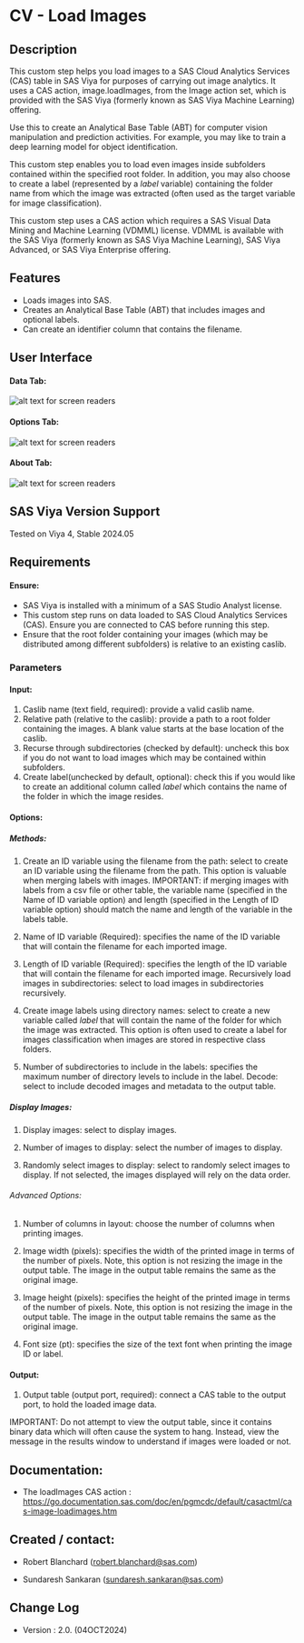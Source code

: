 # CV - Load Images

## Description
This custom step helps you load images to a SAS Cloud Analytics Services (CAS) table in SAS Viya for purposes of carrying out image analytics.  It uses a CAS action, image.loadImages, from the Image action set, which is provided with the SAS Viya (formerly known as SAS Viya Machine Learning) offering.

Use this to create an Analytical Base Table (ABT) for computer vision manipulation and prediction activities. For example, you may like to train a deep learning model for object identification.

This custom step enables you to load even images inside subfolders contained within the specified root folder.  In addition, you may also choose to create a label (represented by a _label_ variable)  containing the folder name from which the image was extracted (often used as the target variable for image classification).

This custom step uses a CAS action which requires a SAS Visual Data Mining and Machine Learning (VDMML) license. VDMML is available with the SAS Viya (formerly known as SAS Viya Machine Learning), SAS Viya Advanced, or SAS Viya Enterprise offering.


## Features
- Loads images into SAS.
- Creates an Analytical Base Table (ABT) that includes images and optional labels.
- Can create an identifier column that contains the filename.


## User Interface
#### Data Tab:
![alt text for screen readers](./img/Data.jpg)

#### Options Tab:
![alt text for screen readers](./img/Options.jpg)

#### About Tab:
![alt text for screen readers](./img/About.jpg)


## SAS Viya Version Support

Tested on Viya 4, Stable 2024.05

## Requirements

#### Ensure:

- SAS Viya is installed with a minimum of a SAS Studio Analyst license.  
- This custom step runs on data loaded to SAS Cloud Analytics Services (CAS). Ensure you are connected to CAS before running this step.
- Ensure that the root folder containing your images (which may be distributed among different subfolders) is relative to an existing caslib.

### Parameters

#### Input:
1. Caslib name (text field, required): provide a valid caslib name.
2. Relative path (relative to the caslib): provide a path to a root folder containing the images.  A blank value starts at the base location of the caslib.
3. Recurse through subdirectories (checked by default): uncheck this box if you do not want to load images which may be contained within subfolders.
4. Create label(unchecked by default, optional): check this if you would like to create an additional column called _label_ which contains the name of the folder in which the image resides.

#### Options:

##### Methods:
1. Create an ID variable using the filename from the path: select to create an ID variable using the filename from the path. This option is valuable when merging labels with images. IMPORTANT: if merging images with labels from a csv file or other table, the variable name (specified in the Name of ID variable option) and length (specified in the Length of ID variable option) should match the name and length of the variable in the labels table.  

2. Name of ID variable (Required): specifies the name of the ID variable that will contain the filename for each imported image.

3. Length of ID variable (Required): specifies the length of the ID variable that will contain the filename for each imported image.
Recursively load images in subdirectories: select to load images in subdirectories recursively.

4. Create image labels using directory names: select to create a new variable called _label_ that will contain the name of the folder for which the image was extracted. This option is often used to create a label for images classification when images are stored in respective class folders.

5. Number of subdirectories to include in the labels: specifies the maximum number of directory levels to include in the label.
Decode: select to include decoded images and metadata to the output table.

##### Display Images:
1. Display images: select to display images.

2. Number of images to display: select the number of images to display.

3. Randomly select images to display: select to randomly select images to display. If not selected, the images displayed will rely on the data order.

###### Advanced Options:
1. Number of columns in layout: choose the number of columns when printing images.

2. Image width (pixels): specifies the width of the printed image in terms of the number of pixels. Note, this option is not resizing the image in the output table. The image in the output table remains the same as the original image.

3. Image height (pixels): specifies the height of the printed image in terms of the number of pixels. Note, this option is not resizing the image in the output table. The image in the output table remains the same as the original image.

4. Font size (pt): specifies the size of the text font when printing the image ID or label.


#### Output:
1. Output table (output port, required): connect a CAS table to the output port, to hold the loaded image data.

IMPORTANT: Do not attempt to view the output table, since it contains binary data which will often cause the system to hang. Instead, view the message in the results window to understand if images were loaded or not.



## Documentation:
- The loadImages CAS action : https://go.documentation.sas.com/doc/en/pgmcdc/default/casactml/cas-image-loadimages.htm

## Created / contact:

- Robert Blanchard (robert.blanchard@sas.com)

- Sundaresh Sankaran (sundaresh.sankaran@sas.com)


## Change Log
- Version : 2.0.   (04OCT2024)